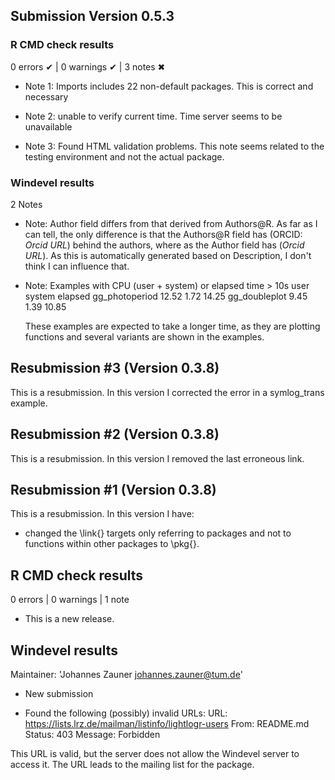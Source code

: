 ## Submission Version 0.5.3

### R CMD check results

0 errors ✔ | 0 warnings ✔ | 3 notes ✖

* Note 1: Imports includes 22 non-default packages. 
  This is correct and necessary

* Note 2: unable to verify current time. 
  Time server seems to be unavailable

* Note 3: Found HTML validation problems. 
  This note seems related to the testing environment and not the actual package.

### Windevel results

2 Notes

* Note: Author field differs from that derived from Authors@R.
  As far as I can tell, the only difference is that the Authors@R field has (ORCID: *Orcid URL*) behind the authors, where as the Author field has (*Orcid URL*). As this is automatically generated based on Description, I don't think I can influence that.

* Note: Examples with CPU (user + system) or elapsed time > 10s
                user system elapsed
  gg_photoperiod 12.52   1.72   14.25
  gg_doubleplot   9.45   1.39   10.85

  These examples are expected to take a longer time, as they are plotting functions and several variants are shown in the examples.

## Resubmission #3 (Version 0.3.8)

This is a resubmission. In this version I corrected the error in a symlog_trans example.

## Resubmission #2 (Version 0.3.8)

This is a resubmission. In this version I removed the last erroneous link.

## Resubmission #1 (Version 0.3.8)

This is a resubmission. In this version I have:

* changed the \link{} targets only referring to packages and not to functions within other packages to \pkg{}.

## R CMD check results

0 errors | 0 warnings | 1 note

* This is a new release.

## Windevel results

Maintainer: 'Johannes Zauner <johannes.zauner@tum.de>'

* New submission

* Found the following (possibly) invalid URLs:
    URL: https://lists.lrz.de/mailman/listinfo/lightlogr-users
      From: README.md
      Status: 403
      Message: Forbidden
    
This URL is valid, but the server does not allow the Windevel server to access it. The URL leads to the mailing list for the package.
